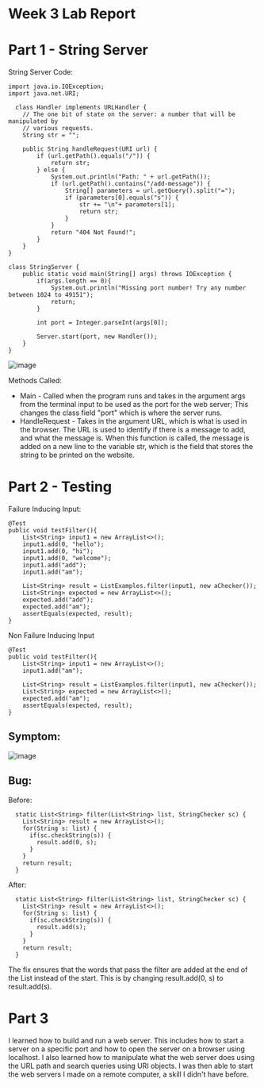 # Week 3 Lab Report

# Part 1 - String Server

String Server Code:

    import java.io.IOException;
    import java.net.URI;

      class Handler implements URLHandler {
        // The one bit of state on the server: a number that will be manipulated by
        // various requests.
        String str = "";

        public String handleRequest(URI url) {
            if (url.getPath().equals("/")) {
                return str;
            } else {
                System.out.println("Path: " + url.getPath());
                if (url.getPath().contains("/add-message")) {
                    String[] parameters = url.getQuery().split("=");
                    if (parameters[0].equals("s")) {
                        str += "\n"+ parameters[1];
                        return str;
                    }
                }
                return "404 Not Found!";
            }
        }
    }

    class StringServer {
        public static void main(String[] args) throws IOException {
            if(args.length == 0){
                System.out.println("Missing port number! Try any number between 1024 to 49151");
                return;
            }

            int port = Integer.parseInt(args[0]);

            Server.start(port, new Handler());
        }
    }


![image](https://user-images.githubusercontent.com/63521936/215462925-2928b79e-1bab-4b62-9cfc-f1883de5c840.png)

Methods Called:
- Main - Called when the program runs and takes in the argument args from the terminal input to be used as the port for the web server; This changes the class field "port" which is where the server runs.
- HandleRequest - Takes in the argument URL, which is what is used in the browser. The URL is used to identify if there is a message to add, and what the message is. When this function is called, the message is added on a new line to the variable str, which is the field that stores the string to be printed on the website.


# Part 2 - Testing

Failure Inducing Input:

    @Test
    public void testFilter(){
        List<String> input1 = new ArrayList<>();
        input1.add(0, "hello");
        input1.add(0, "hi");
        input1.add(0, "welcome");
        input1.add("add");
        input1.add("am");

        List<String> result = ListExamples.filter(input1, new aChecker());
        List<String> expected = new ArrayList<>();
        expected.add("add");
        expected.add("am");
        assertEquals(expected, result);
    }
    
Non Failure Inducing Input

    @Test
    public void testFilter(){
        List<String> input1 = new ArrayList<>();
        input1.add("am");

        List<String> result = ListExamples.filter(input1, new aChecker());
        List<String> expected = new ArrayList<>();
        expected.add("am");
        assertEquals(expected, result);
    }
    
## Symptom:

![image](https://user-images.githubusercontent.com/63521936/215640945-c35fc38c-d921-4707-a5da-691f9c9e6855.png)

## Bug:

Before:

      static List<String> filter(List<String> list, StringChecker sc) {
        List<String> result = new ArrayList<>();
        for(String s: list) {
          if(sc.checkString(s)) {
            result.add(0, s);
          }
        }
        return result;
      }
      
After:

      static List<String> filter(List<String> list, StringChecker sc) {
        List<String> result = new ArrayList<>();
        for(String s: list) {
          if(sc.checkString(s)) {
            result.add(s);
          }
        }
        return result;
      }

The fix ensures that the words that pass the filter are added at the end of the List instead of the start. This is by changing result.add(0, s) to result.add(s).

# Part 3

I learned how to build and run a web server. This includes how to start a server on a specific port and how to open the server on a browser using localhost. I also learned how to manipulate what the web server does using the URL path and search queries using URI objects. I was then able to start the web servers I made on a remote computer, a skill I didn't have before.
